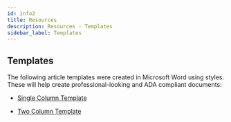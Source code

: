 ```yaml
---
id: info2
title: Resources
description: Resources - Templates
sidebar_label: Templates
---
```


## Templates
The following article templates were created in Microsoft Word using styles. These will help create professional-looking and ADA compliant documents:

 - [Single Column Template](assets/OJTemplate_single_column.docx)

 - [Two Column Template](assets/OJTemplate_two_columns.docx)
